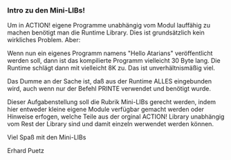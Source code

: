 ### Intro zu den Mini-LIBs!  
  
Um in ACTION! eigene Programme unabhängig vom Modul lauffähig zu machen benötigt man die Runtime Library. Dies ist grundsätzlich kein wirkliches Problem. Aber:  
  
Wenn nun ein eigenes Programm namens "Hello Atarians" veröffentlicht werden soll, dann ist das kompilierte Programm vielleicht 30 Byte lang. Die Runtime schlägt dann mit vielleicht 8K zu. Das ist unverhältnismäßig viel.  
  
Das Dumme an der Sache ist, daß aus der Runtime ALLES eingebunden wird, auch wenn nur der Befehl PRINTE verwendet und benötigt wurde.  
  
Dieser Aufgabenstellung soll die Rubrik Mini-LIBs gerecht werden, indem hier entweder kleine eigene Module verfügbar gemacht werden oder Hinweise erfogen, welche Teile aus der orginal ACTION! Library unabhängig vom Rest der Library sind und damit einzeln werwendet werden können.  
  
Viel Spaß mit den Mini-LIBs  
  
Erhard Puetz  
